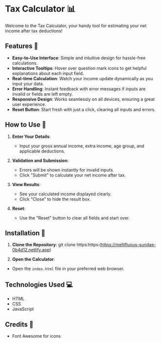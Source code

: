 # Tax Calculator 📊

Welcome to the Tax Calculator, your handy tool for estimating your net income after tax deductions!

## Features 🌟

- **Easy-to-Use Interface**: Simple and intuitive design for hassle-free calculations.
- **Interactive Tooltips**: Hover over question mark icons to get helpful explanations about each input field.
- **Real-time Calculation**: Watch your income update dynamically as you input your data.
- **Error Handling**: Instant feedback with error messages if inputs are invalid or fields are left empty.
- **Responsive Design**: Works seamlessly on all devices, ensuring a great user experience.
- **Reset Button**: Start fresh with just a click, clearing all inputs and errors.

## How to Use 📝

1. **Enter Your Details**:
   - Input your gross annual income, extra income, age group, and applicable deductions.

2. **Validation and Submission**:
   - Errors will be shown instantly for invalid inputs.
   - Click "Submit" to calculate your net income after tax.

3. **View Results**:
   - See your calculated income displayed clearly.
   - Click "Close" to hide the result box.

4. **Reset**:
   - Use the "Reset" button to clear all fields and start over.

## Installation 🚀

1. **Clone the Repository**:
git clone https:https:(https://mellifluous-sundae-0b4d12.netlify.app)

2. **Open the Calculator**:
- Open the `index.html` file in your preferred web browser.

## Technologies Used 💻

- HTML
- CSS
- JavaScript

## Credits 🙌

- Font Awesome for icons
